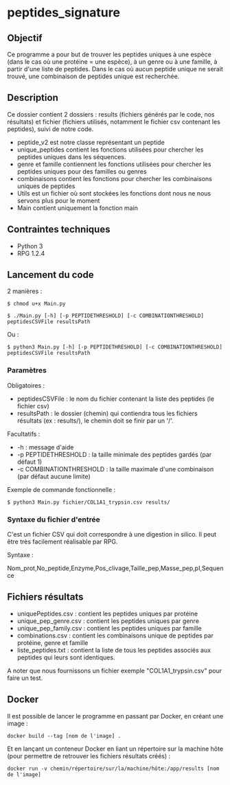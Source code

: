 # peptides_signature

## Objectif

Ce programme a pour but de trouver les peptides uniques à une espèce (dans le cas où une protéine = une espèce), à un genre ou à une famille, à partir d'une liste de peptides. Dans le cas où aucun peptide unique ne serait trouvé, une combinaison de peptides unique est recherchée. 

## Description

Ce dossier contient 2 dossiers : results (fichiers générés par le code, nos résultats) et fichier (fichiers utilisés, notamment le fichier csv contenant les peptides), suivi de notre code.

- peptide_v2 est notre classe représentant un peptide
- unique_peptides contient les fonctions utilisées pour chercher les peptides uniques dans les séquences.
- genre et famille contiennent les fonctions utilisées pour chercher les peptides uniques pour des familles ou genres
- combinaisons contient les fonctions pour chercher les combinaisons uniques de peptides
- Utils est un fichier où sont stockées les fonctions dont nous ne nous servons plus pour le moment
- Main contient uniquement la fonction main

## Contraintes techniques

- Python 3
- RPG 1.2.4

## Lancement du code

2 manières :

`
$ chmod u+x Main.py
`

`
$ ./Main.py [-h] [-p PEPTIDETHRESHOLD] [-c COMBINATIONTHRESHOLD] peptidesCSVFile resultsPath
`

Ou :

`
$ python3 Main.py [-h] [-p PEPTIDETHRESHOLD] [-c COMBINATIONTHRESHOLD] peptidesCSVFile resultsPath
`
### Paramètres

Obligatoires :
-  peptidesCSVFile : le nom du fichier contenant la liste des peptides (le fichier csv)
- resultsPath : le dossier (chemin) qui contiendra tous les fichiers résultats (ex : results/), le chemin doit se finir par un '/'.

Facultatifs :
- -h : message d'aide
- -p PEPTIDETHRESHOLD : la taille minimale des peptides gardés (par défaut 1)
- -c COMBINATIONTHRESHOLD : la taille maximale d'une combinaison (par défaut aucune limite)


Exemple de commande fonctionnelle :

`
$ python3 Main.py fichier/COL1A1_trypsin.csv results/
`

### Syntaxe du fichier d'entrée

C'est un fichier CSV qui doit correspondre à une digestion in silico. Il peut être très facilement réalisable par RPG.

Syntaxe :

Nom_prot,No_peptide,Enzyme,Pos_clivage,Taille_pep,Masse_pep,pI,Sequence

## Fichiers résultats

- uniquePeptides.csv : contient les peptides uniques par protéine
- unique_pep_genre.csv : contient les peptides uniques par genre
- unique_pep_family.csv : contient les peptides uniques par famille
- combinations.csv : contient les combinaisons unique de peptides par protéine, genre et famille
- liste_peptides.txt : contient la liste de tous les peptides associés aux peptides qui leurs sont identiques.  

A noter que nous fournissons un fichier exemple "COL1A1_trypsin.csv" pour faire un test.

## Docker

Il est possible de lancer le programme en passant par Docker, en créant une image :

`
docker build --tag [nom de l'image] .
`

Et en lançant un conteneur Docker en liant un répertoire sur la machine hôte (pour permettre de retrouver les fichiers résultats créés) :

`
docker run -v chemin/répertoire/sur/la/machine/hôte:/app/results [nom de l'image]
`